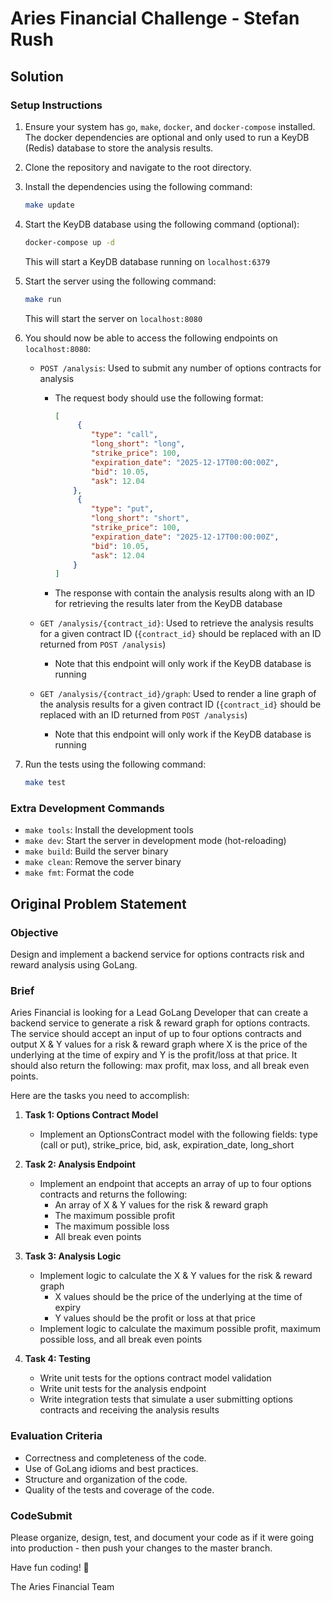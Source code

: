 # Aries Financial Challenge - Stefan Rush

## Solution

### Setup Instructions

1. Ensure your system has `go`, `make`, `docker`, and `docker-compose` installed. The docker dependencies are optional and only used to run a KeyDB (Redis) database to store the analysis results.

2. Clone the repository and navigate to the root directory.

3. Install the dependencies using the following command:

    ```bash
    make update
    ```

4. Start the KeyDB database using the following command (optional):

    ```bash
    docker-compose up -d
    ```

    This will start a KeyDB database running on `localhost:6379`

5. Start the server using the following command:

    ```bash
    make run
    ```

    This will start the server on `localhost:8080`

6. You should now be able to access the following endpoints on `localhost:8080`:

    - `POST /analysis`: Used to submit any number of options contracts for analysis

        - The request body should use the following format:

            ```json
            [
                 {
                    "type": "call",
                    "long_short": "long",
                    "strike_price": 100,
                    "expiration_date": "2025-12-17T00:00:00Z",
                    "bid": 10.05,
                    "ask": 12.04
                },
                 {
                    "type": "put",
                    "long_short": "short",
                    "strike_price": 100,
                    "expiration_date": "2025-12-17T00:00:00Z",
                    "bid": 10.05,
                    "ask": 12.04
                }
            ]
            ```

        - The response with contain the analysis results along with an ID for retrieving the results later from the KeyDB database

    - `GET /analysis/{contract_id}`: Used to retrieve the analysis results for a given contract ID (`{contract_id}` should be replaced with an ID returned from `POST /analysis`)

        - Note that this endpoint will only work if the KeyDB database is running

    - `GET /analysis/{contract_id}/graph`: Used to render a line graph of the analysis results for a given contract ID (`{contract_id}` should be replaced with an ID returned from `POST /analysis`)

        - Note that this endpoint will only work if the KeyDB database is running

7. Run the tests using the following command:

    ```bash
    make test
    ```

### Extra Development Commands

- `make tools`: Install the development tools
- `make dev`: Start the server in development mode (hot-reloading)
- `make build`: Build the server binary
- `make clean`: Remove the server binary
- `make fmt`: Format the code

## Original Problem Statement

### Objective

Design and implement a backend service for options contracts risk and reward analysis using GoLang.

### Brief

Aries Financial is looking for a Lead GoLang Developer that can create a backend service to generate a risk & reward graph for options contracts. The service should accept an input of up to four options contracts and output X & Y values for a risk & reward graph where X is the price of the underlying at the time of expiry and Y is the profit/loss at that price. It should also return the following: max profit, max loss, and all break even points.

Here are the tasks you need to accomplish:

1. **Task 1: Options Contract Model**
    - Implement an OptionsContract model with the following fields: type (call or put), strike_price, bid, ask, expiration_date, long_short

2. **Task 2: Analysis Endpoint**
    - Implement an endpoint that accepts an array of up to four options contracts and returns the following:
        - An array of X & Y values for the risk & reward graph
        - The maximum possible profit
        - The maximum possible loss
        - All break even points

3. **Task 3: Analysis Logic**
    - Implement logic to calculate the X & Y values for the risk & reward graph
        - X values should be the price of the underlying at the time of expiry
        - Y values should be the profit or loss at that price
    - Implement logic to calculate the maximum possible profit, maximum possible loss, and all break even points

4. **Task 4: Testing**
    - Write unit tests for the options contract model validation
    - Write unit tests for the analysis endpoint
    - Write integration tests that simulate a user submitting options contracts and receiving the analysis results

### Evaluation Criteria

- Correctness and completeness of the code.
- Use of GoLang idioms and best practices.
- Structure and organization of the code.
- Quality of the tests and coverage of the code.

### CodeSubmit

Please organize, design, test, and document your code as if it were
going into production - then push your changes to the master branch.

Have fun coding! 🚀

The Aries Financial Team
